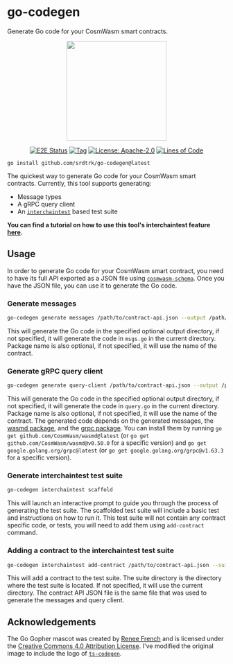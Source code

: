 # go-codegen

Generate Go code for your CosmWasm smart contracts.

<p align="center">
  <img width="230" src="go-codegen.svg">
</p>

<div align="center">

  [![E2E Status](https://github.com/srdtrk/go-codegen/actions/workflows/integration.yml/badge.svg?branch=main)](https://github.com/srdtrk/go-codegen/tree/main/integration_test)
  [![Tag](https://img.shields.io/github/tag/srdtrk/go-codegen.svg)](https://github.com/srdtrk/go-codegen/releases/latest)
  [![License: Apache-2.0](https://img.shields.io/github/license/srdtrk/go-codegen.svg)](https://github.com/srdtrk/go-codegen/blob/main/LICENSE)
  [![Lines of Code](https://tokei.rs/b1/github/srdtrk/go-codegen)](https://github.com/srdtrk/go-codegen)
</div>

```
go install github.com/srdtrk/go-codegen@latest
```

The quickest way to generate Go code for your CosmWasm smart contracts. Currently, this tool supports generating:

- Message types
- A gRPC query client
- An [`interchaintest`](https://github.com/strangelove-ventures/interchaintest) based test suite

**You can find a tutorial on how to use this tool's interchaintest feature [here](https://srdtrk.github.io/go-codegen/).**

## Usage

In order to generate Go code for your CosmWasm smart contract, you need to have its full API exported as a JSON file
using [`cosmwasm-schema`](https://crates.io/crates/cosmwasm-schema).
Once you have the JSON file, you can use it to generate the Go code.

### Generate messages

```sh
go-codegen generate messages /path/to/contract-api.json --output /path/to/output.go --package-name mypackage
```

This will generate the Go code in the specified optional output directory, if not specified, it will generate the code in `msgs.go` in the current directory.
Package name is also optional, if not specified, it will use the name of the contract.

### Generate gRPC query client

```sh
go-codegen generate query-client /path/to/contract-api.json --output /path/to/output.go --package-name mypackage
```

This will generate the Go code in the specified optional output directory, if not specified, it will generate the code in `query.go` in the current directory. Package name is also optional, if not specified, it will use the name of the contract. The generated code depends on the generated messages, the [wasmd package](https://pkg.go.dev/github.com/CosmWasm/wasmd), and the [grpc package](https://pkg.go.dev/google.golang.org/grpc). You can install them by running `go get github.com/CosmWasm/wasmd@latest` (or `go get github.com/CosmWasm/wasmd@v0.50.0` for a specific version) and `go get google.golang.org/grpc@latest` (or `go get google.golang.org/grpc@v1.63.3` for a specific version).

### Generate interchaintest test suite

```sh
go-codegen interchaintest scaffold
```

This will launch an interactive prompt to guide you through the process of generating the test suite.
The scaffolded test suite will include a basic test and instructions on how to run it. This test suite will not contain any contract specific code, or tests, you will need to add them using `add-contract` command.

### Adding a contract to the interchaintest test suite

```sh
go-codegen interchaintest add-contract /path/to/contract-api.json --suite-dir /path/to/suite
```

This will add a contract to the test suite. The suite directory is the directory where the test suite is located. If not specified, it will use the current directory. The contract API JSON file is the same file that was used to generate the messages and query client.

## Acknowledgements

The Go Gopher mascot was created by [Renee French](https://reneefrench.blogspot.com/) and is licensed under the [Creative Commons 4.0 Attribution License](https://creativecommons.org/licenses/by/4.0/).
I've modified the original image to include the logo of [`ts-codegen`](https://github.com/CosmWasm/ts-codegen).
